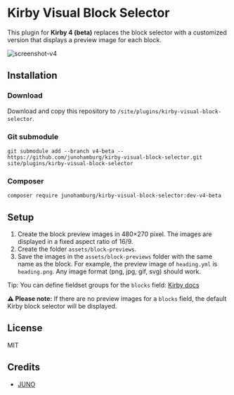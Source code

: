 # Kirby Visual Block Selector

This plugin for **Kirby 4 (beta)** replaces the block selector with a customized version that displays a preview image for each block.

![screenshot-v4](https://github.com/junohamburg/kirby-visual-block-selector/assets/77532479/eca916ca-cdac-452b-b902-fe3bf2b9514d)

## Installation

### Download

Download and copy this repository to `/site/plugins/kirby-visual-block-selector`.

### Git submodule

```
git submodule add --branch v4-beta -- https://github.com/junohamburg/kirby-visual-block-selector.git site/plugins/kirby-visual-block-selector
```

### Composer

```
composer require junohamburg/kirby-visual-block-selector:dev-v4-beta
```

## Setup

1. Create the block preview images in 480&times;270 pixel. The images are displayed in a fixed aspect ratio of 16/9.
2. Create the folder `assets/block-previews`.
3. Save the images in the `assets/block-previews` folder with the same name as the block. For example, the preview image of `heading.yml` is `heading.png`. Any image format (png, jpg, gif, svg) should work.

Tip: You can define fieldset groups for the `blocks` field: [Kirby docs](https://getkirby.com/docs/reference/panel/fields/blocks#defining-fieldsets__groups)

**:warning: Please note:** If there are no preview images for a `blocks` field, the default Kirby block selector will be displayed.

## License

MIT

## Credits

- [JUNO](https://juno-hamburg.com)
